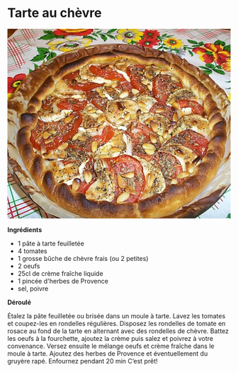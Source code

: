 # Tarte au chèvre

![tarte-au-chèvre](https://github.com/bndct-lmbrt/mes-recettes/blob/master/medias/tarte-au-chevre.jpg)

**Ingrédients**  

* 1 pâte à tarte feuilletée
* 4 tomates
* 1 grosse bûche de chèvre frais (ou 2 petites)
* 2 oeufs
* 25cl de crème fraîche liquide
* 1 pincée d'herbes de Provence
* sel, poivre

**Déroulé**  

Étalez la pâte feuilletée ou brisée dans un moule à tarte.
Lavez les tomates et coupez-les en rondelles régulières.
Disposez les rondelles de tomate en rosace au fond de la tarte en alternant avec des rondelles de chèvre.
Battez les oeufs à la fourchette, ajoutez la crème puis salez et poivrez à votre convenance.
Versez ensuite le mélange oeufs et crème fraîche dans le moule à tarte.
Ajoutez des herbes de Provence et éventuellement du gruyère rapé.
Enfournez pendant 20 min
C’est prêt!

